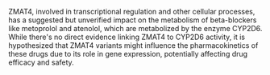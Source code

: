 ZMAT4, involved in transcriptional regulation and other cellular processes, has a suggested but unverified impact on the metabolism of beta-blockers like metoprolol and atenolol, which are metabolized by the enzyme CYP2D6. While there's no direct evidence linking ZMAT4 to CYP2D6 activity, it is hypothesized that ZMAT4 variants might influence the pharmacokinetics of these drugs due to its role in gene expression, potentially affecting drug efficacy and safety.